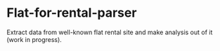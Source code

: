 # Flat-for-rental-parser

Extract data from well-known flat rental site and make analysis out of it (work in progress).
